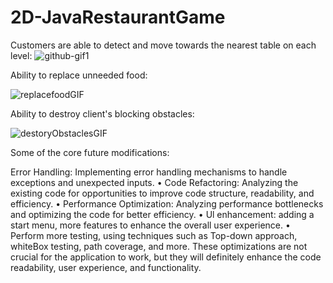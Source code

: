 # 2D-JavaRestaurantGame
Customers are able to detect and move towards the nearest table on each level:
![github-gif1](https://github.com/Chady00/2D-JavaRestaurantGame/assets/84717550/52fbb481-4b6d-4a73-99ab-40d0f24cd331)


Ability to replace unneeded food:


![replacefoodGIF](https://github.com/Chady00/2D-JavaRestaurantGame/assets/84717550/544875c0-5571-459e-8468-72ee819a15aa)

Ability to destroy client's blocking obstacles:


![destoryObstaclesGIF](https://github.com/Chady00/2D-JavaRestaurantGame/assets/84717550/073bd58e-a3a5-427f-8035-e8ee904b441b)


Some of the core future modifications:

Error Handling: Implementing error handling mechanisms to handle
exceptions and unexpected inputs.
• Code Refactoring: Analyzing the existing code for opportunities to
improve code structure, readability, and efficiency.
• Performance Optimization: Analyzing performance bottlenecks and
optimizing the code for better efficiency.
• Ul enhancement: adding a start menu, more features to enhance the
overall user experience.
• Perform more testing, using techniques such as Top-down approach,
whiteBox testing, path coverage, and more.
These optimizations are not crucial for the application to work, but they will
definitely enhance the code readability, user experience, and functionality.
